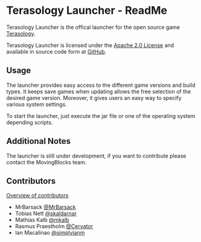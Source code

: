 Terasology Launcher - ReadMe
============================

Terasology Launcher is the offical launcher for the open source game [Terasology](https://github.com/MovingBlocks/Terasology).

Terasology Launcher is licensed under the [Apache 2.0 License](http://www.apache.org/licenses/LICENSE-2.0.html) and available in source
code form at [GitHub](https://github.com/MovingBlocks/TerasologyLauncher).

Usage
-----
The launcher provides easy access to the different game versions and build types. It keeps save games when updating allows the free
selection of the desired game version. Moreover, it gives users an easy way to specify various system settings.

To start the launcher, just execute the jar file or one of the operating system depending scripts.

Additional Notes
----------------
The launcher is still under development, if you want to contribute please contact the MovingBlocks team.

Contributors
------------
[Overview of contributors](https://github.com/MovingBlocks/TerasologyLauncher/graphs/contributors)

* MrBarsack [@MrBarsack](https://github.com/MrBarsack)
* Tobias Nett [@skaldarnar](https://github.com/skaldarnar)
* Mathias Kalb [@mkalb](https://github.com/mkalb)
* Rasmus Praestholm [@Cervator](https://github.com/Cervator)
* Ian Macalinao [@simplyianm](https://github.com/simplyianm)
